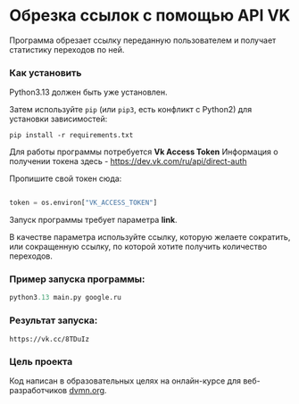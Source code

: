 # Обрезка ссылок с помощью API VK

Программа обрезает ссылку переданную пользователем и получает статистику переходов по ней.

### Как установить

Python3.13 должен быть уже установлен. 

Затем используйте `pip` (или `pip3`, есть конфликт с Python2) для установки зависимостей:
```
pip install -r requirements.txt
 ```
Для работы программы потребуется **Vk Access Token**
Информация о получении токена здесь - https://dev.vk.com/ru/api/direct-auth

Пропишите свой токен сюда:
```python

token = os.environ["VK_ACCESS_TOKEN"]
```
Запуск программы требует параметра **link**. 

В качестве параметра используйте ссылку, которую желаете сократить, или сокращенную ссылку, по которой хотите получить количество переходов.

### Пример запуска программы:
```python
python3.13 main.py google.ru
```
### Результат запуска:
```
https://vk.cc/8TDuIz
```

### Цель проекта

Код написан в образовательных целях на онлайн-курсе для веб-разработчиков [dvmn.org](https://dvmn.org/).
